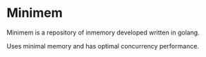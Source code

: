 # Minimem

Minimem is a repository of inmemory developed written in golang.

Uses minimal memory and has optimal concurrency performance.
